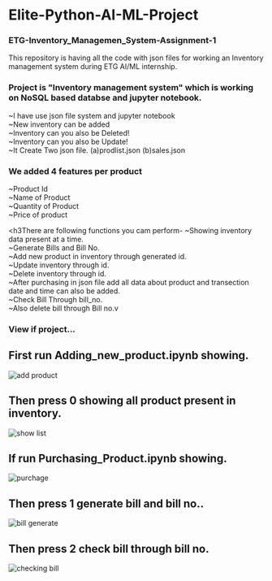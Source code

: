 # Elite-Python-AI-ML-Project

<h3>ETG-Inventory_Managemen_System-Assignment-1</h3>
This repository is having all the code with json files for working an Inventory management system during ETG AI/ML internship.<br>

<h3>Project is "Inventory management system" which is working on NoSQL based databse and jupyter notebook.</h3>
~I have use json file system and jupyter notebook<br>
~New inventory can be added<br>
~Inventory can you also be Deleted!<br>
~Inventory can you also be Update!<br>
~It Create Two json file. (a)prodlist.json (b)sales.json<br>

<h3>We added 4 features per product</h3>
~Product Id<br>
~Name of Product<br>
~Quantity of Product<br>
~Price of product<br>

<h3There are following functions you cam perform-</h3>
~Showing inventory data present at a time.<br>
~Generate Bills and Bill No.<br>
~Add new product in inventory through generated id.<br>
~Update inventory through id.<br>
~Delete inventory through id.<br>
~After purchasing in json file add all data about product and transection date and time can also be added.<br>
~Check Bill Through bill_no.<br>
~Also delete bill through Bill no.v

<h3>View if project...</h3>

## First run Adding_new_product.ipynb showing.
![add product ](https://user-images.githubusercontent.com/88731857/132239014-3a8b4c84-3013-4e3b-b714-f418758ec54c.png)<br>

## Then press 0 showing all product present in inventory.
![show list](https://user-images.githubusercontent.com/88731857/132239092-70b5a281-5927-4e3f-b2e0-9a48f56caf1d.png)<br>

## If run Purchasing_Product.ipynb showing.
![purchage](https://user-images.githubusercontent.com/88731857/132239062-f3fcac36-2db5-4eb2-a229-74e8117a7f1f.png)<br>

## Then press 1 generate bill and bill no..
![bill generate](https://user-images.githubusercontent.com/88731857/132239120-37e9ace5-b856-4d00-8a00-dda1371df628.png)<br>

## Then press 2 check bill through bill no.
![checking bill](https://user-images.githubusercontent.com/88731857/132239128-9493582b-f27b-42e6-9e95-d4ccf02027e8.png)<br>

